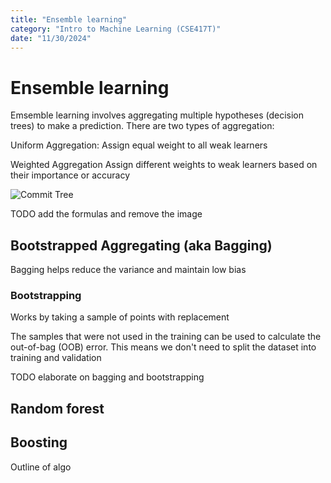 ```yaml
---
title: "Ensemble learning"
category: "Intro to Machine Learning (CSE417T)"
date: "11/30/2024"
---
```


# Ensemble learning

Emsemble learning involves aggregating multiple hypotheses (decision trees) to make a prediction. There are two types of aggregation:

Uniform Aggregation:
Assign equal weight to all weak learners

Weighted Aggregation
Assign different weights to weak learners based on their importance or accuracy

![Commit Tree](/image.png)

TODO add the formulas and remove the image

## Bootstrapped Aggregating (aka Bagging)

Bagging helps reduce the variance and maintain low bias

### Bootstrapping

Works by taking a sample of points with replacement

The samples that were not used in the training can be used to calculate the out-of-bag (OOB) error. This means we don't need to split the dataset into training and validation

TODO elaborate on bagging and bootstrapping

## Random forest

## Boosting

Outline of algo
